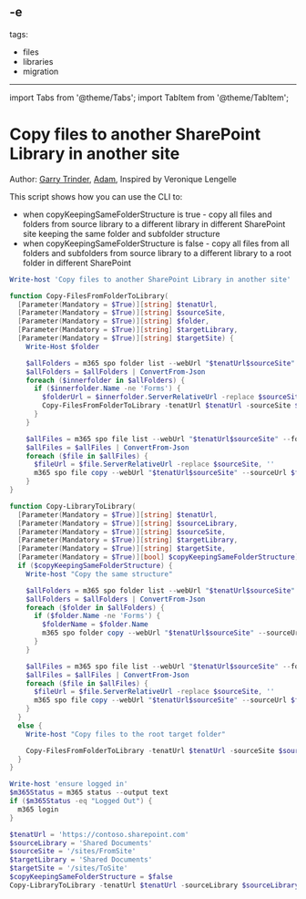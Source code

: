 -e <!-- DISCLAIMER: All secrets, passwords, and sensitive values in this document are examples only and not real credentials. -->
---
tags:
  - files
  - libraries
  - migration
---

import Tabs from '@theme/Tabs';
import TabItem from '@theme/TabItem';

# Copy files to another SharePoint Library in another site

Author: [Garry Trinder](https://github.com/garrytrinder), [Adam](https://github.com/Adam-it), Inspired by Veronique Lengelle

This script shows how you can use the CLI to:

- when copyKeepingSameFolderStructure is true - copy all files and folders from source library to a different library in different SharePoint site keeping the same folder and subfolder structure
- when copyKeepingSameFolderStructure is false - copy all files from all folders and subfolders from source library to a different library to a root folder in different SharePoint

<Tabs>
  <TabItem value="PowerShell">

  ```powershell
  Write-host 'Copy files to another SharePoint Library in another site'

  function Copy-FilesFromFolderToLibrary(
    [Parameter(Mandatory = $True)][string] $tenatUrl,
    [Parameter(Mandatory = $True)][string] $sourceSite,
    [Parameter(Mandatory = $True)][string] $folder,
    [Parameter(Mandatory = $True)][string] $targetLibrary,
    [Parameter(Mandatory = $True)][string] $targetSite) {
      Write-Host $folder

      $allFolders = m365 spo folder list --webUrl "$tenatUrl$sourceSite" --parentFolderUrl $folder --output 'json'
      $allFolders = $allFolders | ConvertFrom-Json
      foreach ($innerfolder in $allFolders) {
        if ($innerfolder.Name -ne 'Forms') {
          $folderUrl = $innerfolder.ServerRelativeUrl -replace $sourceSite, ''
          Copy-FilesFromFolderToLibrary -tenatUrl $tenatUrl -sourceSite $sourceSite -folder $folderUrl -targetLibrary $targetLibrary -targetSite $targetSite
        }
      }

      $allFiles = m365 spo file list --webUrl "$tenatUrl$sourceSite" --folderUrl $folder.substring(1) --output 'json'
      $allFiles = $allFiles | ConvertFrom-Json
      foreach ($file in $allFiles) {
        $fileUrl = $file.ServerRelativeUrl -replace $sourceSite, ''
        m365 spo file copy --webUrl "$tenatUrl$sourceSite" --sourceUrl $fileUrl --targetUrl "$targetSite/$targetLibrary"
      }
  }

  function Copy-LibraryToLibrary(
    [Parameter(Mandatory = $True)][string] $tenatUrl,
    [Parameter(Mandatory = $True)][string] $sourceLibrary,
    [Parameter(Mandatory = $True)][string] $sourceSite,
    [Parameter(Mandatory = $True)][string] $targetLibrary,
    [Parameter(Mandatory = $True)][string] $targetSite,
    [Parameter(Mandatory = $True)][bool] $copyKeepingSameFolderStructure) {
    if ($copyKeepingSameFolderStructure) {
      Write-host "Copy the same structure"

      $allFolders = m365 spo folder list --webUrl "$tenatUrl$sourceSite" --parentFolderUrl "/$sourceLibrary" --output 'json'
      $allFolders = $allFolders | ConvertFrom-Json
      foreach ($folder in $allFolders) {
        if ($folder.Name -ne 'Forms') {
          $folderName = $folder.Name
          m365 spo folder copy --webUrl "$tenatUrl$sourceSite" --sourceUrl "/$sourceLibrary/$folderName" --targetUrl "$targetSite/$targetLibrary"
        }
      }

      $allFiles = m365 spo file list --webUrl "$tenatUrl$sourceSite" --folderUrl $sourceLibrary --output 'json'
      $allFiles = $allFiles | ConvertFrom-Json
      foreach ($file in $allFiles) {
        $fileUrl = $file.ServerRelativeUrl -replace $sourceSite, ''
        m365 spo file copy --webUrl "$tenatUrl$sourceSite" --sourceUrl $fileUrl --targetUrl "$targetSite/$targetLibrary"
      }
    }
    else {
      Write-host "Copy files to the root target folder"

      Copy-FilesFromFolderToLibrary -tenatUrl $tenatUrl -sourceSite $sourceSite -folder "/$sourceLibrary" -targetLibrary $targetLibrary -targetSite $targetSite
    }
  }

  Write-host 'ensure logged in'
  $m365Status = m365 status --output text
  if ($m365Status -eq "Logged Out") {
    m365 login
  }

  $tenatUrl = 'https://contoso.sharepoint.com'
  $sourceLibrary = 'Shared Documents'
  $sourceSite = '/sites/FromSite'
  $targetLibrary = 'Shared Documents'
  $targetSite = '/sites/ToSite'
  $copyKeepingSameFolderStructure = $false
  Copy-LibraryToLibrary -tenatUrl $tenatUrl -sourceLibrary $sourceLibrary -sourceSite $sourceSite -targetLibrary $targetLibrary -targetSite $targetSite -copyKeepingSameFolderStructure $copyKeepingSameFolderStructure
  ```

  </TabItem>
</Tabs>
